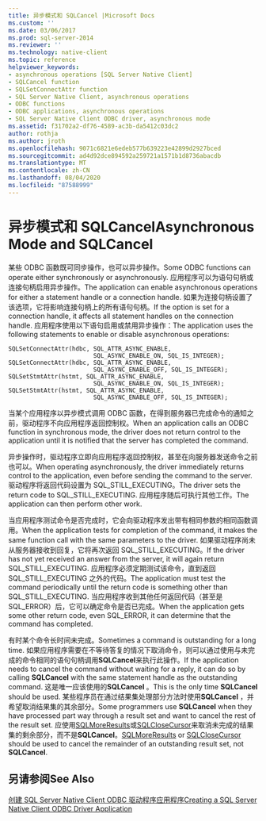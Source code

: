 ```yaml
---
title: 异步模式和 SQLCancel |Microsoft Docs
ms.custom: ''
ms.date: 03/06/2017
ms.prod: sql-server-2014
ms.reviewer: ''
ms.technology: native-client
ms.topic: reference
helpviewer_keywords:
- asynchronous operations [SQL Server Native Client]
- SQLCancel function
- SQLSetConnectAttr function
- SQL Server Native Client, asynchronous operations
- ODBC functions
- ODBC applications, asynchronous operations
- SQL Server Native Client ODBC driver, asynchronous mode
ms.assetid: f31702a2-df76-4589-ac3b-da5412c03dc2
author: rothja
ms.author: jroth
ms.openlocfilehash: 9071c6821e6edeb577b639223e42899d2927bced
ms.sourcegitcommit: ad4d92dce894592a259721a1571b1d8736abacdb
ms.translationtype: MT
ms.contentlocale: zh-CN
ms.lasthandoff: 08/04/2020
ms.locfileid: "87588999"
---
```

# <a name="asynchronous-mode-and-sqlcancel"></a><span data-ttu-id="635b1-102">异步模式和 SQLCancel</span><span class="sxs-lookup"><span data-stu-id="635b1-102">Asynchronous Mode and SQLCancel</span></span>
  <span data-ttu-id="635b1-103">某些 ODBC 函数既可同步操作，也可以异步操作。</span><span class="sxs-lookup"><span data-stu-id="635b1-103">Some ODBC functions can operate either synchronously or asynchronously.</span></span> <span data-ttu-id="635b1-104">应用程序可以为语句句柄或连接句柄启用异步操作。</span><span class="sxs-lookup"><span data-stu-id="635b1-104">The application can enable asynchronous operations for either a statement handle or a connection handle.</span></span> <span data-ttu-id="635b1-105">如果为连接句柄设置了该选项，它将影响连接句柄上的所有语句句柄。</span><span class="sxs-lookup"><span data-stu-id="635b1-105">If the option is set for a connection handle, it affects all statement handles on the connection handle.</span></span> <span data-ttu-id="635b1-106">应用程序使用以下语句启用或禁用异步操作：</span><span class="sxs-lookup"><span data-stu-id="635b1-106">The application uses the following statements to enable or disable asynchronous operations:</span></span>  
  
```  
SQLSetConnectAttr(hdbc, SQL_ATTR_ASYNC_ENABLE,  
                        SQL_ASYNC_ENABLE_ON, SQL_IS_INTEGER);  
SQLSetConnectAttr(hdbc, SQL_ATTR_ASYNC_ENABLE,  
                        SQL_ASYNC_ENABLE_OFF, SQL_IS_INTEGER);  
SQLSetStmtAttr(hstmt, SQL_ATTR_ASYNC_ENABLE,  
                        SQL_ASYNC_ENABLE_ON, SQL_IS_INTEGER);  
SQLSetStmtAttr(hstmt, SQL_ATTR_ASYNC_ENABLE,  
                        SQL_ASYNC_ENABLE_OFF, SQL_IS_INTEGER);  
```  
  
 <span data-ttu-id="635b1-107">当某个应用程序以异步模式调用 ODBC 函数，在得到服务器已完成命令的通知之前，驱动程序不向应用程序返回控制权。</span><span class="sxs-lookup"><span data-stu-id="635b1-107">When an application calls an ODBC function in synchronous mode, the driver does not return control to the application until it is notified that the server has completed the command.</span></span>  
  
 <span data-ttu-id="635b1-108">异步操作时，驱动程序立即向应用程序返回控制权，甚至在向服务器发送命令之前也可以。</span><span class="sxs-lookup"><span data-stu-id="635b1-108">When operating asynchronously, the driver immediately returns control to the application, even before sending the command to the server.</span></span> <span data-ttu-id="635b1-109">驱动程序将返回代码设置为 SQL_STILL_EXECUTING。</span><span class="sxs-lookup"><span data-stu-id="635b1-109">The driver sets the return code to SQL_STILL_EXECUTING.</span></span> <span data-ttu-id="635b1-110">应用程序随后可执行其他工作。</span><span class="sxs-lookup"><span data-stu-id="635b1-110">The application can then perform other work.</span></span>  
  
 <span data-ttu-id="635b1-111">当应用程序测试命令是否完成时，它会向驱动程序发出带有相同参数的相同函数调用。</span><span class="sxs-lookup"><span data-stu-id="635b1-111">When the application tests for completion of the command, it makes the same function call with the same parameters to the driver.</span></span> <span data-ttu-id="635b1-112">如果驱动程序尚未从服务器接收到回复，它将再次返回 SQL_STILL_EXECUTING。</span><span class="sxs-lookup"><span data-stu-id="635b1-112">If the driver has not yet received an answer from the server, it will again return SQL_STILL_EXECUTING.</span></span> <span data-ttu-id="635b1-113">应用程序必须定期测试该命令，直到返回 SQL_STILL_EXECUTING 之外的代码。</span><span class="sxs-lookup"><span data-stu-id="635b1-113">The application must test the command periodically until the return code is something other than SQL_STILL_EXECUTING.</span></span> <span data-ttu-id="635b1-114">当应用程序收到其他任何返回代码（甚至是 SQL_ERROR）后，它可以确定命令是否已完成。</span><span class="sxs-lookup"><span data-stu-id="635b1-114">When the application gets some other return code, even SQL_ERROR, it can determine that the command has completed.</span></span>  
  
 <span data-ttu-id="635b1-115">有时某个命令长时间未完成。</span><span class="sxs-lookup"><span data-stu-id="635b1-115">Sometimes a command is outstanding for a long time.</span></span> <span data-ttu-id="635b1-116">如果应用程序需要在不等待答复的情况下取消命令，则可以通过使用与未完成的命令相同的语句句柄调用**SQLCancel**来执行此操作。</span><span class="sxs-lookup"><span data-stu-id="635b1-116">If the application needs to cancel the command without waiting for a reply, it can do so by calling **SQLCancel** with the same statement handle as the outstanding command.</span></span> <span data-ttu-id="635b1-117">这是唯一应该使用的**SQLCancel** 。</span><span class="sxs-lookup"><span data-stu-id="635b1-117">This is the only time **SQLCancel** should be used.</span></span> <span data-ttu-id="635b1-118">某些程序员在通过结果集处理部分方法时使用**SQLCancel** ，并希望取消结果集的其余部分。</span><span class="sxs-lookup"><span data-stu-id="635b1-118">Some programmers use **SQLCancel** when they have processed part way through a result set and want to cancel the rest of the result set.</span></span> <span data-ttu-id="635b1-119">应使用[SQLMoreResults](../../native-client-odbc-api/sqlmoreresults.md)或[SQLCloseCursor](../../native-client-odbc-api/sqlclosecursor.md)来取消未完成的结果集的剩余部分，而不是**SQLCancel**。</span><span class="sxs-lookup"><span data-stu-id="635b1-119">[SQLMoreResults](../../native-client-odbc-api/sqlmoreresults.md) or [SQLCloseCursor](../../native-client-odbc-api/sqlclosecursor.md) should be used to cancel the remainder of an outstanding result set, not **SQLCancel**.</span></span>  
  
## <a name="see-also"></a><span data-ttu-id="635b1-120">另请参阅</span><span class="sxs-lookup"><span data-stu-id="635b1-120">See Also</span></span>  
 [<span data-ttu-id="635b1-121">创建 SQL Server Native Client ODBC 驱动程序应用程序</span><span class="sxs-lookup"><span data-stu-id="635b1-121">Creating a SQL Server Native Client ODBC Driver Application</span></span>](creating-a-driver-application.md)  
  
  
